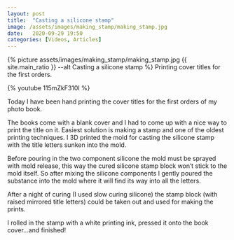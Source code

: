```yaml
---
layout: post
title:  "Casting a silicone stamp"
image: /assets/images/making_stamp/making_stamp.jpg
date:   2020-09-29 19:50
categories: [Videos, Articles]
---
```

{% picture assets/images/making_stamp/making_stamp.jpg {{ site.main_ratio }} --alt Casting a silicone stamp %}
Printing cover titles for the first orders.

<!--more-->
{% youtube 115mZkF310I %}

Today I have been hand printing the cover titles for the first orders of my photo book.

The books come with a blank cover and I had to come up with a nice way to print the title on it.
Easiest solution is making a stamp and one of the oldest printing techniques.
I 3D printed the mold for casting the silicone stamp with the title letters sunken into the mold.

Before pouring in the two component silicone the mold must be sprayed with mold release, this way the cured silicone stamp block won’t stick to the mold itself. So after mixing the silicone components I gently poured the substance into the mold where it will find its way into all the letters.

After a night of curing (I used slow curing silicone) the stamp block (with raised mirrored title letters) could be taken out and used for making the prints.

I rolled in the stamp with a white printing ink, pressed it onto the book cover...and finished!
